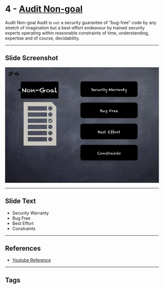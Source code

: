 
# 4 - [Audit Non-goal](./Audit%20Non-goal.md)

Audit Non-goal Audit is `not` a security guarantee of “bug-free” code by any stretch of imagination but a best-effort endeavour by trained security experts operating within reasonable constraints of time, understanding, expertise and of course, decidability.


___
## Slide Screenshot
![004.jpg](../../images/6.%20Audit%20Techniques%20and%20Tools%20101/004.jpg)
___
## Slide Text
- Security Warranty
- Bug Free
- Best Effort
- Constraints
___
## References
- [Youtube Reference](https://youtu.be/M0C7z3TE5Go?t=197)
___
## Tags
